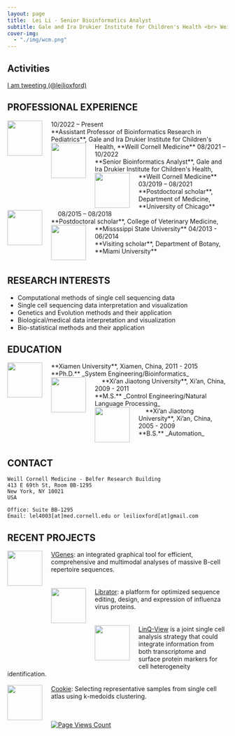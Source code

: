 ```yaml
---
layout: page
title:  Lei Li - Senior Bioinformatics Analyst
subtitle: Gale and Ira Drukier Institute for Children's Health <br> Weill Cornell Medicine
cover-img:
  - "./img/wcm.png"
---
```


<style type="text/css">
.intro-header .page-heading h1 {
  margin-top: 0;
  font-size: 3.125rem;
}
</style>

## Activities

<p>
 <a class="twitter-timeline"
 href="https://twitter.com/leilioxford"
 data-widget-id="340639437736255489"
 data-chrome="nofooter noborders transparent" data-tweet-limit="3">I am tweeting (@leilioxford)</a>
 <script>
						!function(d, s, id) {
							var js, fjs = d.getElementsByTagName(s)[0], p = /^http:/
									.test(d.location) ? 'http' : 'https';
							if (!d.getElementById(id)) {
								js = d.createElement(s);
								js.id = id;
								js.src = p
										+ "://platform.twitter.com/widgets.js";
								fjs.parentNode.insertBefore(js, fjs);
							}
						}(document, "script", "twitter-wjs");
 </script>
</p>

## PROFESSIONAL EXPERIENCE
<img src="../../img/cornell.png" align="left" height="80px" width="80px" style="margin-right: 20px;"> 
10/2022 – Present 		<br>
**Assistant Professor of Bioinformatics Research in Pediatrics**, Gale and Ira Drukier Institute for Children's Health, **Weill Cornell Medicine**

<img src="../../img/cornell.png" align="left" height="80px" width="80px" style="margin-right: 20px;"> 
08/2021 – 10/2022 		<br>
**Senior Bioinformatics Analyst**, Gale and Ira Drukier Institute for Children's Health, **Weill Cornell Medicine**

<img src="../../img/uchicago.png" align="left" height="80px" width="80px" style="margin-right: 20px;"> 
03/2019 – 08/2021 	<br>
**Postdoctoral scholar**, Department of Medicine, **University of Chicago**	<br>&nbsp; &nbsp; 

<img src="../../img/msu.png" align="left" height="80px" width="80px" style="margin-right: 20px;"> 
08/2015 – 08/2018 	<br>
**Postdoctoral scholar**, College of Veterinary Medicine, **Missssippi State University**

<img src="../../img/miami.png" align="left" height="80px" width="80px" style="margin-right: 20px;"> 
04/2013 - 06/2014 	<br>
**Visiting scholar**, Department of Botany, **Miami University**	<br>&nbsp; &nbsp; 

## RESEARCH INTERESTS
- Computational methods of single cell sequencing data 
- Single cell sequencing data interpretation and visualization
- Genetics and Evolution methods and their application
- Biological/medical data interpretation and visualization
- Bio-statistical methods and their application


## EDUCATION

<img src="../../img/xmu.png" align="left" height="80px" width="80px" style="margin-right: 20px;"> 
**Xiamen University**, Xiamen, China, 2011 - 2015 <br>
**Ph.D.** 
_System Engineering/Bioinformatics_	<br>&nbsp; &nbsp; 

<img src="../../img/xjtu.png" align="left" height="80px" width="80px" style="margin-right: 20px;"> 
**Xi’an Jiaotong University**, Xi’an, China, 2009 - 2011 <br>
**M.S.** 
_Control Engineering/Natural Language Processing_	<br>&nbsp; &nbsp; 

<img src="../../img/xjtu.png" align="left" height="80px" width="80px" style="margin-right: 20px;"> 
**Xi’an Jiaotong University**, Xi’an, China, 2005 - 2009 <br>
**B.S.** 
_Automation_	<br> &nbsp; &nbsp; 

## CONTACT

```
Weill Cornell Medicine - Belfer Research Building
413 E 69th St, Room BB-1295
New York, NY 10021
USA

Office: Suite BB-1295
Email: lel4003[at]med.cornell.edu or leilioxford[at]gmail.com
```

## RECENT PROJECTS

<img src="../../img/vgenes.png" align="left" height="80px" width="80px" style="margin-right: 20px; margin-bottom: 20px;">  [VGenes](https://wilsonimmunologylab.github.io/VGenes/): an integrated graphical tool for efficient, comprehensive and multimodal analyses of massive B-cell repertoire sequences.<br> &nbsp; &nbsp; <br> &nbsp; &nbsp; <br> 
<img src="../../img/librator.png" align="left" height="80px" width="80px" style="margin-right: 20px; margin-bottom: 20px;">  [Librator](https://wilsonimmunologylab.github.io/Librator/): a platform for optimized sequence editing, design, and expression of influenza virus proteins.<br> &nbsp; &nbsp; <br> &nbsp; &nbsp; <br> 
<img src="../../img/linklogo.png" align="left" height="80px" width="80px" style="margin-right: 20px; margin-bottom: 20px;">  [LinQ-View](https://wilsonimmunologylab.github.io/LinQView/) is a joint single cell analysis strategy that could integrate information from both transcriptome and surface protein markers for cell heterogeneity identification. <br> &nbsp; &nbsp;  <br> 
<img src="../../img/workflow.png" align="left" height="80px" width="80px" style="margin-right: 20px; margin-bottom: 20px;">  [Cookie](https://wilsonimmunologylab.github.io/Cookie/): Selecting representative samples from single cell atlas using k-medoids clustering.<br> &nbsp; &nbsp; <br> &nbsp; &nbsp; <br> 

[![Page Views Count](https://badges.toozhao.com/badges/01FCTPWJHBAA7H2Y0Z2MQ8B7PJ/green.svg)](https://badges.toozhao.com/stats/01FCTPWJHBAA7H2Y0Z2MQ8B7PJ "Get your own page views count badge on badges.toozhao.com")
